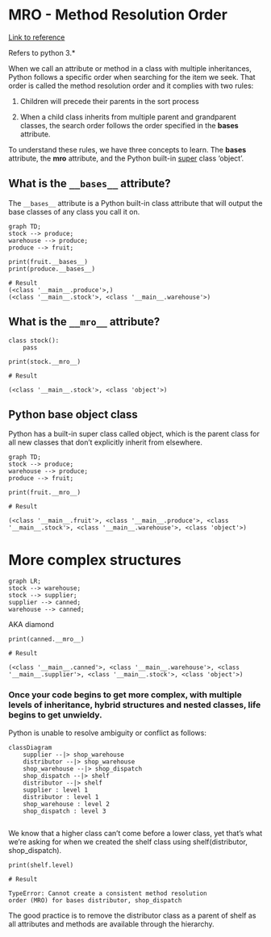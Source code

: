 # MRO - Method Resolution Order 

[Link to reference]( https://blog.finxter.com/mro-data-abstraction-in-python/)

Refers to python 3.*

When we call an attribute or method in a class with multiple inheritances, Python follows a specific order when searching for the item we seek. That order is called the method resolution order and it complies with two rules:
1. Children will precede their parents in the sort process

2. When a child class inherits from multiple parent and grandparent classes, the search order follows the order specified in the __bases__ attribute.

To understand these rules, we have three concepts to learn. The __bases__ attribute, the __mro__ attribute, and the Python built-in [super](https://blog.finxter.com/python-super-function/) class ‘object’.

## What is the `__bases__` attribute?

The `__bases__` attribute is a Python built-in class attribute that will output the base classes of any class you call it on.

```mermaid
graph TD;   
stock --> produce;
warehouse --> produce;
produce --> fruit;
```

```
print(fruit.__bases__)
print(produce.__bases__)

# Result
(<class '__main__.produce'>,)
(<class '__main__.stock'>, <class '__main__.warehouse'>)
```

## What is the `__mro__` attribute?

```
class stock():
    pass

print(stock.__mro__)

# Result

(<class '__main__.stock'>, <class 'object'>)
```

## Python base object class

Python has a built-in super class called object, which is the parent class for all new classes that don’t explicitly inherit from elsewhere.

```mermaid
graph TD;   
stock --> produce;
warehouse --> produce;
produce --> fruit;
```

```
print(fruit.__mro__)

# Result

(<class '__main__.fruit'>, <class '__main__.produce'>, <class '__main__.stock'>, <class '__main__.warehouse'>, <class 'object'>)
```

# More complex structures

```mermaid
graph LR;   
stock --> warehouse;
stock --> supplier;
supplier --> canned;
warehouse --> canned;
```    

AKA diamond 

```
print(canned.__mro__)

# Result

(<class '__main__.canned'>, <class '__main__.warehouse'>, <class '__main__.supplier'>, <class '__main__.stock'>, <class 'object'>)
```

### Once your code begins to get more complex, with multiple levels of inheritance, hybrid structures and nested classes, life begins to get unwieldy.

Python is unable to resolve ambiguity or conflict as follows:

``` mermaid
classDiagram
    supplier --|> shop_warehouse
    distributor --|> shop_warehouse
    shop_warehouse --|> shop_dispatch
    shop_dispatch --|> shelf
    distributor --|> shelf
    supplier : level 1
    distributor : level 1
    shop_warehouse : level 2
    shop_dispatch : level 3


```

We know that a higher class can’t come before a lower class, yet that’s what we’re asking for when we created the shelf class using shelf(distributor, shop_dispatch).

```
print(shelf.level)

# Result

TypeError: Cannot create a consistent method resolution
order (MRO) for bases distributor, shop_dispatch
```

The good practice is to remove the distributor class as a parent of shelf as all attributes and methods are available through the hierarchy. 
